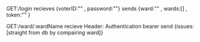 GET:/login
    recieves {voterID:"" , password:""}
    sends {ward:"" , wards:[] , token:"" }

GET:/ward/:wardName
    recieve Header: Authentication bearer
    send {issues:[straight from db by compairing ward]}